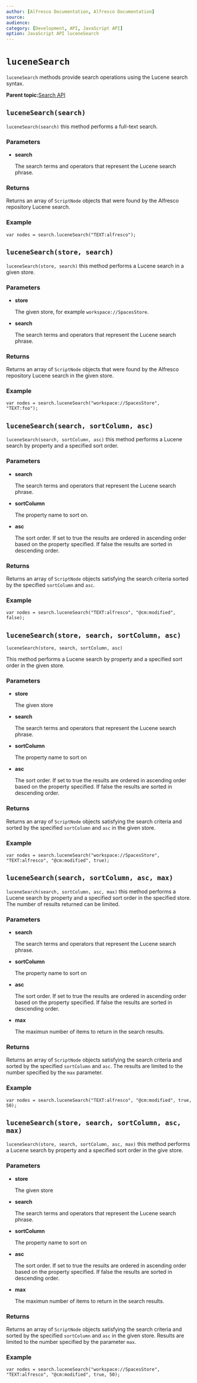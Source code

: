 ```yaml
---
author: [Alfresco Documentation, Alfresco Documentation]
source: 
audience: 
category: [Development, API, JavaScript API]
option: JavaScript API luceneSearch
---
```


# `luceneSearch`

`luceneSearch` methods provide search operations using the Lucene search syntax.

**Parent topic:**[Search API](../references/API-JS-Search.md)

## `luceneSearch(search)`

`luceneSearch(search)` this method performs a full-text search.

### Parameters

-   **search**

    The search terms and operators that represent the Lucene search phrase.


### Returns

Returns an array of `ScriptNode` objects that were found by the Alfresco repository Lucene search.

### Example

`var nodes = search.luceneSearch("TEXT:alfresco");`

## `luceneSearch(store, search)`

`luceneSearch(store, search)` this method performs a Lucene search in a given store.

### Parameters

-   **store**

    The given store, for example `workspace://SpacesStore`.

-   **search**

    The search terms and operators that represent the Lucene search phrase.


### Returns

Returns an array of `ScriptNode` objects that were found by the Alfresco repository Lucene search in the given store.

### Example

`var nodes = search.luceneSearch("workspace://SpacesStore", "TEXT:foo");`

## `luceneSearch(search, sortColumn, asc)`

`luceneSearch(search, sortColumn, asc)` this method performs a Lucene search by property and a specified sort order.

### Parameters

-   **search**

    The search terms and operators that represent the Lucene search phrase.

-   **sortColumn**

    The property name to sort on.

-   **asc**

    The sort order. If set to true the results are ordered in ascending order based on the property specified. If false the results are sorted in descending order.


### Returns

Returns an array of `ScriptNode` objects satisfying the search criteria sorted by the specified `sortColumn` and `asc`.

### Example

`var nodes = search.luceneSearch("TEXT:alfresco", "@cm:modified", false);`

## `luceneSearch(store, search, sortColumn, asc)`

`luceneSearch(store, search, sortColumn, asc)`

This method performs a Lucene search by property and a specified sort order in the given store.

### Parameters

-   **store**

    The given store

-   **search**

    The search terms and operators that represent the Lucene search phrase.

-   **sortColumn**

    The property name to sort on

-   **asc**

    The sort order. If set to true the results are ordered in ascending order based on the property specified. If false the results are sorted in descending order.


### Returns

Returns an array of `ScriptNode` objects satisfying the search criteria and sorted by the specified `sortColumn` and `asc` in the given store.

### Example

`var nodes = search.luceneSearch("workspace://SpacesStore", "TEXT:alfresco", "@cm:modified", true);`

## `luceneSearch(search, sortColumn, asc, max)`

`luceneSearch(search, sortColumn, asc, max)` this method performs a Lucene search by property and a specified sort order in the specified store. The number of results returned can be limited.

### Parameters

-   **search**

    The search terms and operators that represent the Lucene search phrase.

-   **sortColumn**

    The property name to sort on

-   **asc**

    The sort order. If set to true the results are ordered in ascending order based on the property specified. If false the results are sorted in descending order.

-   **max**

    The maximun number of items to return in the search results.


### Returns

Returns an array of `ScriptNode` objects satisfying the search criteria and sorted by the specified `sortColumn` and `asc`. The results are limited to the number specified by the `max` parameter.

### Example

`var nodes = search.luceneSearch("TEXT:alfresco", "@cm:modified", true, 50);`

## `luceneSearch(store, search, sortColumn, asc, max)`

`luceneSearch(store, search, sortColumn, asc, max)` this method performs a Lucene search by property and a specified sort order in the give store.

### Parameters

-   **store**

    The given store

-   **search**

    The search terms and operators that represent the Lucene search phrase.

-   **sortColumn**

    The property name to sort on

-   **asc**

    The sort order. If set to true the results are ordered in ascending order based on the property specified. If false the results are sorted in descending order.

-   **max**

    The maximun number of items to return in the search results.


### Returns

Returns an array of `ScriptNode` objects satisfying the search criteria and sorted by the specified `sortColumn` and `asc` in the given store. Results are limited to the number specified by the parameter `max`.

### Example

`var nodes = search.luceneSearch("workspace://SpacesStore", "TEXT:alfresco", "@cm:modified", true, 50);`

